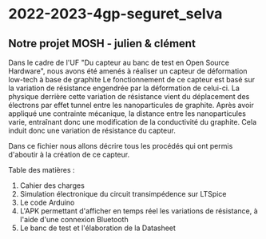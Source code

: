# 2022-2023-4gp-seguret_selva
## Notre projet MOSH - julien &amp; clément  
  
Dans le cadre de l'UF "Du capteur au banc de test en Open Source Hardware", nous avons été amenés à réaliser un capteur de déformation low-tech à base de graphite
Le fonctionnement de ce capteur est basé sur la variation de résistance engendrée par la déformation de celui-ci.
La physique derrière cette variation de résistance vient du déplacement des électrons par effet tunnel entre les nanoparticules de graphite.
Après avoir appliqué une contrainte mécanique, la distance entre les nanoparticules varie, entraînant donc une modification de la conductivité du graphite.
Cela induit donc une variation de résistance du capteur.  
  
Dans ce fichier nous allons décrire tous les procédés qui ont permis d'aboutir à la création de ce capteur.  
  
Table des matières :  
  
1. Cahier des charges  
2. Simulation électronique du circuit transimpédence sur LTSpice  
3. Le code Arduino  
4. L'APK permettant d'afficher en temps réel les variations de résistance, à l'aide d'une connexion Bluetooth  
5. Le banc de test et l'élaboration de la Datasheet  
  

